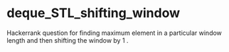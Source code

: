 # deque_STL_shifting_window
Hackerrank question for finding maximum element in a particular window length and then shifting the window by 1 .
